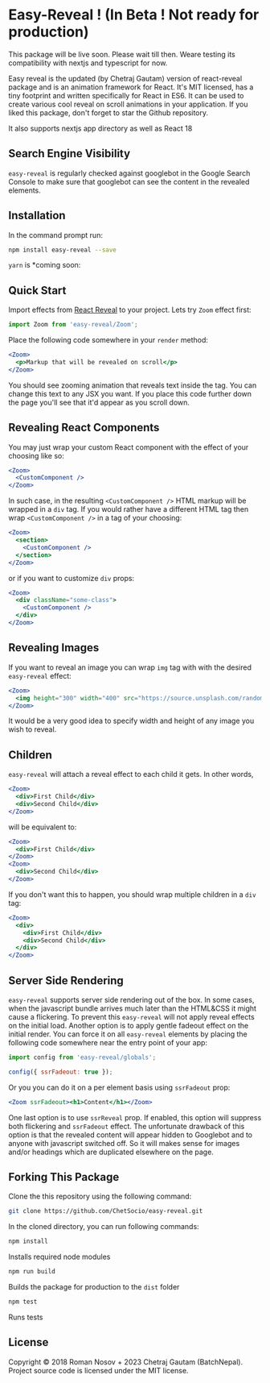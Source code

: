 # Easy-Reveal ! (In Beta ! Not ready for production)

This package will be live soon. Please wait till then. Weare testing its compatibility with
 nextjs and typescript for now. 

Easy reveal is the updated (by Chetraj Gautam) version of react-reveal package and is an animation framework for React. It's MIT licensed, has a tiny footprint and written specifically for React in ES6. It can be used to create various cool reveal on scroll animations in your application. If you liked this package, don't forget to star the Github repository. 

It also supports nextjs app directory as well as React 18

## Search Engine Visibility 

`easy-reveal` is regularly checked against googlebot in the Google Search Console to make sure that googlebot can see the content in the revealed elements. 


## Installation

In the command prompt run:

```sh
npm install easy-reveal --save
```

`yarn` is *coming soon: 



## Quick Start

Import effects from [React Reveal](https://www.npmjs.com/package/easy-reveal) to your project. Lets try `Zoom` effect first:

```javascript
import Zoom from 'easy-reveal/Zoom';
```

Place the following code somewhere in your `render` method: 

```jsx
<Zoom>
  <p>Markup that will be revealed on scroll</p>
</Zoom>
```

You should see zooming animation that reveals text inside the tag. You can change this text to any JSX you want. If you place this code further down the page you'll see that it'd appear as you scroll down.

## Revealing React Components

You may just wrap your custom React component with the effect of your choosing like so:

```jsx
<Zoom>  
  <CustomComponent />
</Zoom>
```

In such case, in the resulting `<CustomComponent />` HTML markup will be wrapped in a `div` tag. If you would rather have a different HTML tag then wrap `<CustomComponent />` in a tag of your choosing:

```jsx
<Zoom>
  <section>
    <CustomComponent />   
  </section>
</Zoom>
```

or if you want to customize `div` props:

```jsx
<Zoom>
  <div className="some-class">
    <CustomComponent />   
  </div>
</Zoom>
```

## Revealing Images

If you want to reveal an image you can wrap `img` tag with with the desired `easy-reveal` effect:

```jsx
<Zoom>
  <img height="300" width="400" src="https://source.unsplash.com/random/300x400" />
</Zoom>
```

It would be a very good idea to specify width and height of any image you wish to reveal.

## Children

`easy-reveal` will attach a reveal effect to each child it gets. In other words,

```jsx
<Zoom>
  <div>First Child</div>
  <div>Second Child</div>
</Zoom>
```

will be equivalent to:

```jsx
<Zoom>
  <div>First Child</div>
</Zoom>
<Zoom>
  <div>Second Child</div>
</Zoom>  
```

If you don't want this to happen, you should wrap multiple children in a `div` tag:

```jsx
<Zoom>
  <div>
    <div>First Child</div>
    <div>Second Child</div>
  </div>
</Zoom>
```


## Server Side Rendering

`easy-reveal` supports server side rendering out of the box. In some cases, when the javascript bundle arrives much later than the HTML&CSS it might cause a flickering. To prevent this `easy-reveal` will not apply reveal effects on the initial load. 
Another option is to apply gentle fadeout effect on the initial render. You can force it on all `easy-reveal` elements by placing the following code somewhere near the entry point of your app:

```jsx
import config from 'easy-reveal/globals';

config({ ssrFadeout: true });
```

Or you you can do it on a per element basis using `ssrFadeout` prop:

```jsx
<Zoom ssrFadeout><h1>Content</h1></Zoom>
```

One last option is to use `ssrReveal` prop. If enabled, this option will suppress both flickering and `ssrFadeout` effect. The unfortunate drawback of this option is that the revealed content will appear hidden to Googlebot and to anyone with javascript switched off. So it will makes sense for images and/or headings which are duplicated elsewhere on the page.

## Forking This Package

Clone the this repository using the following command:

```sh
git clone https://github.com/ChetSocio/easy-reveal.git
```

In the cloned directory, you can run following commands:

```sh
npm install
```

Installs required node modules

```sh
npm run build
```

Builds the package for production to the `dist` folder

```sh
npm test
```

Runs tests

## License

Copyright © 2018 Roman Nosov + 2023 Chetraj Gautam (BatchNepal). Project source code is licensed under the MIT license.
